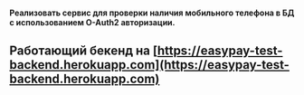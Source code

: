 #### Реализовать сервис для проверки наличия мобильного телефона в БД c использованием O-Auth2 авторизации.

## Работающий бекенд на [https://easypay-test-backend.herokuapp.com](https://easypay-test-backend.herokuapp.com)